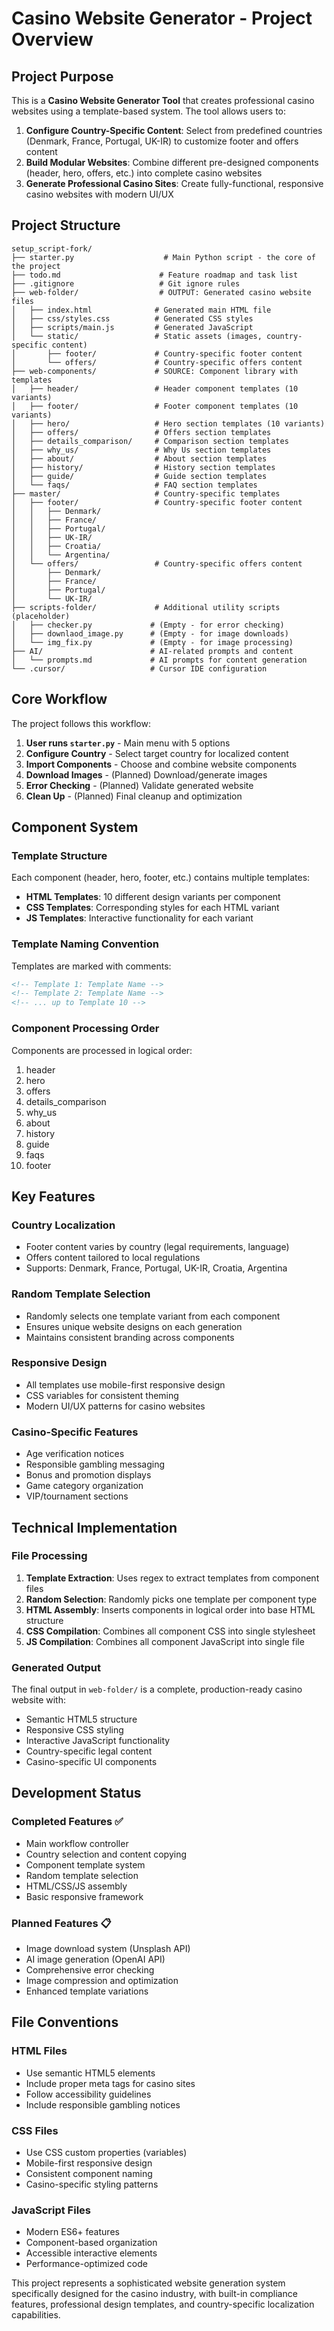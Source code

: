 # Casino Website Generator - Project Overview

## Project Purpose

This is a **Casino Website Generator Tool** that creates professional casino websites using a template-based system. The tool allows users to:

1. **Configure Country-Specific Content**: Select from predefined countries (Denmark, France, Portugal, UK-IR) to customize footer and offers content
2. **Build Modular Websites**: Combine different pre-designed components (header, hero, offers, etc.) into complete casino websites
3. **Generate Professional Casino Sites**: Create fully-functional, responsive casino websites with modern UI/UX

## Project Structure

```
setup_script-fork/
├── starter.py                    # Main Python script - the core of the project
├── todo.md                      # Feature roadmap and task list
├── .gitignore                   # Git ignore rules
├── web-folder/                  # OUTPUT: Generated casino website files
│   ├── index.html              # Generated main HTML file
│   ├── css/styles.css          # Generated CSS styles
│   ├── scripts/main.js         # Generated JavaScript
│   └── static/                 # Static assets (images, country-specific content)
│       ├── footer/             # Country-specific footer content
│       └── offers/             # Country-specific offers content
├── web-components/             # SOURCE: Component library with templates
│   ├── header/                 # Header component templates (10 variants)
│   ├── footer/                 # Footer component templates (10 variants)
│   ├── hero/                   # Hero section templates (10 variants)
│   ├── offers/                 # Offers section templates
│   ├── details_comparison/     # Comparison section templates
│   ├── why_us/                 # Why Us section templates
│   ├── about/                  # About section templates
│   ├── history/                # History section templates
│   ├── guide/                  # Guide section templates
│   └── faqs/                   # FAQ section templates
├── master/                     # Country-specific templates
│   ├── footer/                 # Country-specific footer content
│   │   ├── Denmark/
│   │   ├── France/
│   │   ├── Portugal/
│   │   ├── UK-IR/
│   │   ├── Croatia/
│   │   └── Argentina/
│   └── offers/                 # Country-specific offers content
│       ├── Denmark/
│       ├── France/
│       ├── Portugal/
│       └── UK-IR/
├── scripts-folder/             # Additional utility scripts (placeholder)
│   ├── checker.py             # (Empty - for error checking)
│   ├── downlaod_image.py      # (Empty - for image downloads)
│   └── img_fix.py             # (Empty - for image processing)
├── AI/                        # AI-related prompts and content
│   └── prompts.md             # AI prompts for content generation
└── .cursor/                   # Cursor IDE configuration
```

## Core Workflow

The project follows this workflow:

1. **User runs `starter.py`** - Main menu with 5 options
2. **Configure Country** - Select target country for localized content
3. **Import Components** - Choose and combine website components
4. **Download Images** - (Planned) Download/generate images
5. **Error Checking** - (Planned) Validate generated website
6. **Clean Up** - (Planned) Final cleanup and optimization

## Component System

### Template Structure

Each component (header, hero, footer, etc.) contains multiple templates:

- **HTML Templates**: 10 different design variants per component
- **CSS Templates**: Corresponding styles for each HTML variant
- **JS Templates**: Interactive functionality for each variant

### Template Naming Convention

Templates are marked with comments:

```html
<!-- Template 1: Template Name -->
<!-- Template 2: Template Name -->
<!-- ... up to Template 10 -->
```

### Component Processing Order

Components are processed in logical order:

1. header
2. hero
3. offers
4. details_comparison
5. why_us
6. about
7. history
8. guide
9. faqs
10. footer

## Key Features

### Country Localization

- Footer content varies by country (legal requirements, language)
- Offers content tailored to local regulations
- Supports: Denmark, France, Portugal, UK-IR, Croatia, Argentina

### Random Template Selection

- Randomly selects one template variant from each component
- Ensures unique website designs on each generation
- Maintains consistent branding across components

### Responsive Design

- All templates use mobile-first responsive design
- CSS variables for consistent theming
- Modern UI/UX patterns for casino websites

### Casino-Specific Features

- Age verification notices
- Responsible gambling messaging
- Bonus and promotion displays
- Game category organization
- VIP/tournament sections

## Technical Implementation

### File Processing

1. **Template Extraction**: Uses regex to extract templates from component files
2. **Random Selection**: Randomly picks one template per component type
3. **HTML Assembly**: Inserts components in logical order into base HTML structure
4. **CSS Compilation**: Combines all component CSS into single stylesheet
5. **JS Compilation**: Combines all component JavaScript into single file

### Generated Output

The final output in `web-folder/` is a complete, production-ready casino website with:

- Semantic HTML5 structure
- Responsive CSS styling
- Interactive JavaScript functionality
- Country-specific legal content
- Casino-specific UI components

## Development Status

### Completed Features ✅

- Main workflow controller
- Country selection and content copying
- Component template system
- Random template selection
- HTML/CSS/JS assembly
- Basic responsive framework

### Planned Features 📋

- Image download system (Unsplash API)
- AI image generation (OpenAI API)
- Comprehensive error checking
- Image compression and optimization
- Enhanced template variations

## File Conventions

### HTML Files

- Use semantic HTML5 elements
- Include proper meta tags for casino sites
- Follow accessibility guidelines
- Include responsible gambling notices

### CSS Files

- Use CSS custom properties (variables)
- Mobile-first responsive design
- Consistent component naming
- Casino-specific styling patterns

### JavaScript Files

- Modern ES6+ features
- Component-based organization
- Accessible interactive elements
- Performance-optimized code

This project represents a sophisticated website generation system specifically designed for the casino industry, with built-in compliance features, professional design templates, and country-specific localization capabilities.
